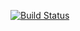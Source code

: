 [![Build Status](https://app.travis-ci.com/bespalov0928/work_forum_new.svg?branch=main)](https://app.travis-ci.com/bespalov0928/work_forum_new)